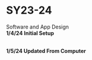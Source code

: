 # SY23-24
Software and App Design
<br> <b>1/4/24<b> Initial Setup

<br> <b>1/5/24<b> Updated From Computer
